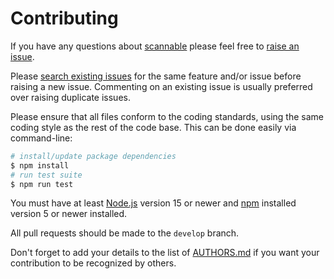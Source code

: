 # Contributing

If you have any questions about [scannable](https://github.com/LeoDog896/scannable) please feel free to
[raise an issue](https://github.com/LeoDog896/scannable/issues/new).

Please [search existing issues](https://github.com/LeoDog896/scannable/issues) for the same feature and/or issue before
raising a new issue. Commenting on an existing issue is usually preferred over raising duplicate issues.

Please ensure that all files conform to the coding standards, using the same coding style as the rest of the code base.
This can be done easily via command-line:

``` bash
# install/update package dependencies
$ npm install
# run test suite
$ npm run test
```

You must have at least [Node.js](https://nodejs.org) version 15 or newer and [npm](https://npmjs.com) installed version 5
or newer installed.

All pull requests should be made to the `develop` branch.

Don't forget to add your details to the list of
[AUTHORS.md](https://github.com/LeoDog896/scannable/blob/master/AUTHORS.md) if you want your contribution to be
recognized by others.
